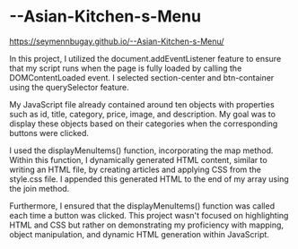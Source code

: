 ﻿# --Asian-Kitchen-s-Menu
https://seymennbugay.github.io/--Asian-Kitchen-s-Menu/    

In this project, I utilized the document.addEventListener feature to ensure that my script runs when the page is fully loaded by calling the DOMContentLoaded event. I selected section-center and btn-container using the querySelector feature.

My JavaScript file already contained around ten objects with properties such as id, title, category, price, image, and description. My goal was to display these objects based on their categories when the corresponding buttons were clicked.

I used the displayMenuItems() function, incorporating the map method. Within this function, I dynamically generated HTML content, similar to writing an HTML file, by creating articles and applying CSS from the style.css file. I appended this generated HTML to the end of my array using the join method.

Furthermore, I ensured that the displayMenuItems() function was called each time a button was clicked. This project wasn't focused on highlighting HTML and CSS but rather on demonstrating my proficiency with mapping, object manipulation, and dynamic HTML generation within JavaScript.
